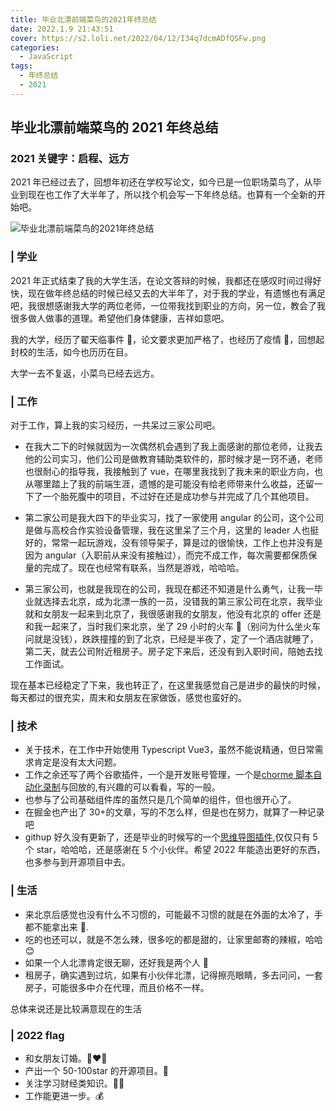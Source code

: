 ```yaml
---
title: 毕业北漂前端菜鸟的2021年终总结
date: 2022.1.9 21:43:51
cover: https://s2.loli.net/2022/04/12/I34q7dcmADfQSFw.png
categories:
  - JavaScript
tags:
  - 年终总结
  - 2021
---
```


## 毕业北漂前端菜鸟的 2021 年终总结

### 2021 关键字：启程、远方

2021 年已经过去了，回想年初还在学校写论文，如今已是一位职场菜鸟了，从毕业到现在也工作了大半年了，所以找个机会写一下年终总结。也算有一个全新的开始吧。

<div class='article-cover'>

![毕业北漂前端菜鸟的2021年终总结](/articles/2021.webp)

</div>

### | 学业

2021 年正式结束了我的大学生活，在论文答辩的时候，我都还在感叹时间过得好快，现在做年终总结的时候已经又去的大半年了，对于我的学业，有遗憾也有满足吧，我很想感谢我大学的两位老师，一位带我找到职业的方向，另一位，教会了我很多做人做事的道理。希望他们身体健康，吉祥如意吧。

我的大学，经历了翟天临事件 🙂，论文要求更加严格了，也经历了疫情 🦠，回想起封校的生活，如今也历历在目。

大学一去不复返，小菜鸟已经去远方。

### | 工作

对于工作，算上我的实习经历，一共呆过三家公司吧。

- 在我大二下的时候就因为一次偶然机会遇到了我上面感谢的那位老师，让我去他的公司实习，他们公司是做教育辅助类软件的，那时候才是一窍不通，老师也很耐心的指导我，我接触到了 vue，在哪里我找到了我未来的职业方向，也从哪里踏上了我的前端生涯，遗憾的是可能没有给老师带来什么收益，还留一下了一个胎死腹中的项目，不过好在还是成功参与并完成了几个其他项目。

- 第二家公司是我大四下的毕业实习，找了一家使用 angular 的公司，这个公司是做与高校合作实验设备管理，我在这里呆了三个月，这里的 leader 人也挺好的，常常一起玩游戏，没有领导架子，算是过的很愉快，工作上也并没有是因为 angular（入职前从来没有接触过），而完不成工作，每次需要都保质保量的完成了。现在也经常有联系，当然是游戏，哈哈哈。

- 第三家公司，也就是我现在的公司，我现在都还不知道是什么勇气，让我一毕业就选择去北京，成为北漂一族的一员，没错我的第三家公司在北京，我毕业就和女朋友一起来到北京了，我很感谢我的女朋友，他没有北京的 offer 还是和我一起来了，当时我们来北京，坐了 29 小时的火车 🚆（别问为什么坐火车问就是没钱），跌跌撞撞的到了北京，已经是半夜了，定了一个酒店就睡了，第二天，就去公司附近租房子。房子定下来后，还没有到入职时间，陪她去找工作面试。

现在基本已经稳定了下来，我也转正了，在这里我感觉自己是进步的最快的时候，每天都过的很充实，周末和女朋友在家做饭，感觉也蛮好的。

### | 技术

- 关于技术，在工作中开始使用 Typescript Vue3，虽然不能说精通，但日常需求肯定是没有太大问题。
- 工作之余还写了两个谷歌插件，一个是开发账号管理，一个是[chorme 脚本自动化录制](https://github.com/HitStarrySky/test-monster)与回放的,有兴趣的可以看看，写的一般。
- 也参与了公司基础组件库的虽然只是几个简单的组件，但也很开心了。
- 在掘金也产出了 30+的文章，写的不怎么样，但是也在努力，就算了一种记录吧
- githup 好久没有更新了，还是毕业的时候写的一个[思维导图插件](https://github.com/HitStarrySky/simmind-mindMap),仅仅只有 5 个 star，哈哈哈，还是感谢在 5 个小伙伴。希望 2022 年能造出更好的东西，也多参与到开源项目中去。

### | 生活

- 来北京后感觉也没有什么不习惯的，可能最不习惯的就是在外面的太冷了，手都不能拿出来 📱.
- 吃的也还可以，就是不怎么辣，很多吃的都是甜的，让家里邮寄的辣椒，哈哈 😊
- 如果一个人北漂肯定很无聊，还好我是两个人 🥰
- 租房子，确实遇到过坑，如果有小伙伴北漂，记得擦亮眼睛，多去问问，一套房子，可能很多中介在代理，而且价格不一样。

总体来说还是比较满意现在的生活

### | 2022 flag

- 和女朋友订婚。👩‍❤️‍👨
- 产出一个 50-100star 的开源项目。🤠
- 关注学习财经类知识。🏴‍☠️
- 工作能更进一步。💰
